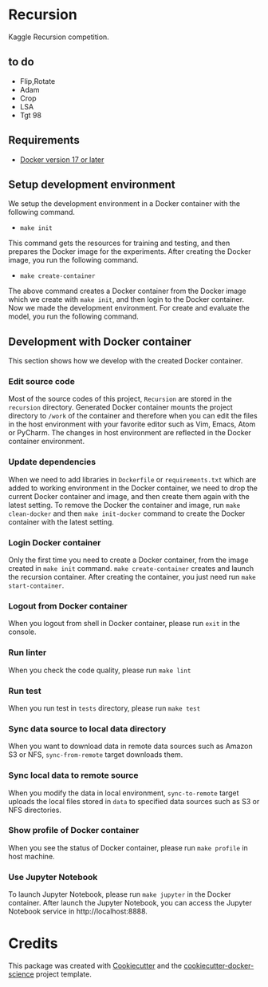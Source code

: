 # Recursion

Kaggle Recursion competition. 

## to do
* Flip,Rotate
* Adam
* Crop
* LSA
* Tgt 98


## Requirements

* [Docker version 17 or later](https://docs.docker.com/install/#support)

## Setup development environment

We setup the development environment in a Docker container with the following command.

- `make init`

This command gets the resources for training and testing, and then prepares the Docker image for the experiments.
After creating the Docker image, you run the following command.

- `make create-container`

The above command creates a Docker container from the Docker image which we create with `make init`, and then
login to the Docker container. Now we made the development environment. For create and evaluate the model,
you run the following command.

## Development with Docker container

This section shows how we develop with the created Docker container.

### Edit source code

Most of the source codes of this project, `Recursion` are stored in the `recursion` directory.
Generated Docker container mounts the project directory to ``/work`` of the container and therefore
when you can edit the files in the host environment with your favorite editor
such as Vim, Emacs, Atom or PyCharm. The changes in host environment are reflected in the Docker container environment.

### Update dependencies

When we need to add libraries in `Dockerfile` or `requirements.txt`
which are added to working environment in the Docker container, we need to drop the current Docker container and
image, and then create them again with the latest setting. To remove the Docker the container and image, run `make clean-docker`
and then `make init-docker` command to create the Docker container with the latest setting.

### Login Docker container

Only the first time you need to create a Docker container, from the image created in `make init` command.
`make create-container` creates and launch the recursion container.
After creating the container, you just need run `make start-container`.

### Logout from Docker container

When you logout from shell in Docker container, please run `exit` in the console.

### Run linter

When you check the code quality, please run `make lint`

### Run test

When you run test in `tests` directory, please run `make test`

### Sync data source to local data directory

When you want to download data in remote data sources such as Amazon S3 or NFS, `sync-from-remote` target downloads them.

### Sync local data to remote source

When you modify the data in local environment, `sync-to-remote` target uploads the local files stored in `data` to specified data sources such as S3 or NFS directories.

### Show profile of Docker container

When you see the status of Docker container, please run `make profile` in host machine.

### Use Jupyter Notebook

To launch Jupyter Notebook, please run `make jupyter` in the Docker container. After launch the Jupyter Notebook, you can
access the Jupyter Notebook service in http://localhost:8888.

# Credits

This package was created with [Cookiecutter](https://github.com/audreyr/cookiecutter) and the [cookiecutter-docker-science](https://docker-science.github.io/) project template.
